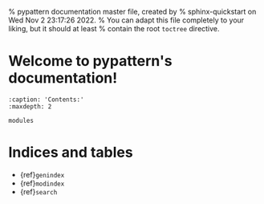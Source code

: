 % pypattern documentation master file, created by
% sphinx-quickstart on Wed Nov  2 23:17:26 2022.
% You can adapt this file completely to your liking, but it should at least
% contain the root `toctree` directive.

# Welcome to pypattern's documentation!

```{toctree}
:caption: 'Contents:'
:maxdepth: 2

modules
```

# Indices and tables

- {ref}`genindex`
- {ref}`modindex`
- {ref}`search`

